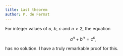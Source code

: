```yaml
---
title: Last theorem
author: P. de Fermat
---
```


For integer values of $a$, $b$, $c$ and $n > 2$, the equation

$$a^n + b^n = c^n,$$

has no solution. I have a truly remarkable proof for this.